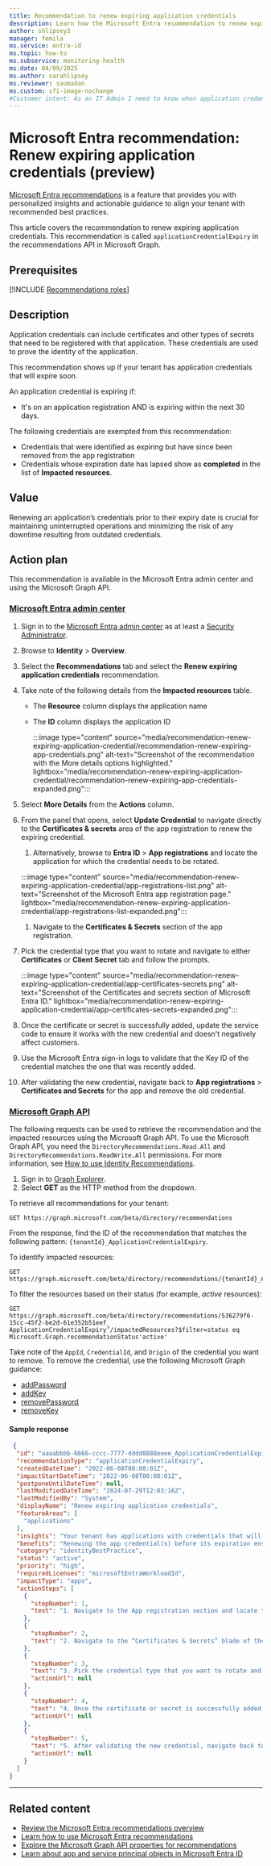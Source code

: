 ```yaml
---
title: Recommendation to renew expiring application credentials
description: Learn how the Microsoft Entra recommendation to renew expiring application credentials works and why it's important.
author: shlipsey3
manager: femila
ms.service: entra-id
ms.topic: how-to
ms.subservice: monitoring-health
ms.date: 04/09/2025
ms.author: sarahlipsey
ms.reviewer: saumadan
ms.custom: sfi-image-nochange
#Customer intent: As an IT Admin I need to know when application credentials are expiring so I can renew them to prevent downtime.
---
```

# Microsoft Entra recommendation: Renew expiring application credentials (preview)

[Microsoft Entra recommendations](overview-recommendations.md) is a feature that provides you with personalized insights and actionable guidance to align your tenant with recommended best practices.

This article covers the recommendation to renew expiring application credentials. This recommendation is called `applicationCredentialExpiry` in the recommendations API in Microsoft Graph. 

## Prerequisites

[!INCLUDE [Recommendations roles](../../includes/recommendations-roles.md)]

## Description

Application credentials can include certificates and other types of secrets that need to be registered with that application. These credentials are used to prove the identity of the application.

This recommendation shows up if your tenant has application credentials that will expire soon.

An application credential is expiring if:

- It's on an application registration AND is expiring within the next 30 days.

The following credentials are exempted from this recommendation:

- Credentials that were identified as expiring but have since been removed from the app registration
- Credentials whose expiration date has lapsed show as **completed** in the list of **Impacted resources**.

## Value

Renewing an application’s credentials prior to their expiry date is crucial for maintaining uninterrupted operations and minimizing the risk of any downtime resulting from outdated credentials.

## Action plan

This recommendation is available in the Microsoft Entra admin center and using the Microsoft Graph API.

### [Microsoft Entra admin center](#tab/microsoft-entra-admin-center)

1. Sign in to the [Microsoft Entra admin center](https://entra.microsoft.com) as at least a [Security Administrator](../role-based-access-control/permissions-reference.md#search-administrator).

1. Browse to **Identity** > **Overview**.

1. Select the **Recommendations** tab and select the **Renew expiring application credentials** recommendation.

1. Take note of the following details from the **Impacted resources** table.
    - The **Resource** column displays the application name
    - The **ID** column displays the application ID

        :::image type="content" source="media/recommendation-renew-expiring-application-credential/recommendation-renew-expiring-app-credentials.png" alt-text="Screenshot of the recommendation with the More details options highlighted." lightbox="media/recommendation-renew-expiring-application-credential/recommendation-renew-expiring-app-credentials-expanded.png":::

1. Select **More Details** from the **Actions** column.

1. From the panel that opens, select **Update Credential** to navigate directly to the **Certificates & secrets** area of the app registration to renew the expiring credential.
    1. Alternatively, browse to **Entra ID** > **App registrations** and locate the application for which the credential needs to be rotated.

      :::image type="content" source="media/recommendation-renew-expiring-application-credential/app-registrations-list.png" alt-text="Screenshot of the Microsoft Entra app registration page." lightbox="media/recommendation-renew-expiring-application-credential/app-registrations-list-expanded.png":::

    1. Navigate to the **Certificates & Secrets** section of the app registration.

1. Pick the credential type that you want to rotate and navigate to either **Certificates** or **Client Secret** tab and follow the prompts.

    :::image type="content" source="media/recommendation-renew-expiring-application-credential/app-certificates-secrets.png" alt-text="Screenshot of the Certificates and secrets section of Microsoft Entra ID." lightbox="media/recommendation-renew-expiring-application-credential/app-certificates-secrets-expanded.png":::

1. Once the certificate or secret is successfully added, update the service code to ensure it works with the new credential and doesn't negatively affect customers.

1. Use the Microsoft Entra sign-in logs to validate that the Key ID of the credential matches the one that was recently added.

1. After validating the new credential, navigate back to **App registrations** > **Certificates and Secrets** for the app and remove the old credential.

### [Microsoft Graph API](#tab/microsoft-graph-api)

The following requests can be used to retrieve the recommendation and the impacted resources using the Microsoft Graph API. To use the Microsoft Graph API, you need the `DirectoryRecommendations.Read.All` and `DirectoryRecommendations.ReadWrite.All` permissions. For more information, see [How to use Identity Recommendations](howto-use-recommendations.md).

1. Sign in to [Graph Explorer](https://developer.microsoft.com/graph/graph-explorer).
1. Select **GET** as the HTTP method from the dropdown.

To retrieve all recommendations for your tenant:

```http
GET https://graph.microsoft.com/beta/directory/recommendations
```

From the response, find the ID of the recommendation that matches the following pattern: `{tenantId}_ApplicationCredentialExpiry`.

To identify impacted resources:

```http
GET https://graph.microsoft.com/beta/directory/recommendations/{tenantId}_ApplicationCredentialExpiry
```

To filter the resources based on their status (for example, *active* resources):

```http
GET https://graph.microsoft.com/beta/directory/recommendations/536279f6-15cc-45f2-be2d-61e352b51eef_ ApplicationCredentialExpiry’/impactedResources?$filter=status eq Microsoft.Graph.recommendationStatus'active'
```

Take note of the `AppId`, `CredentialId`, and `Origin` of the credential you want to remove. To remove the credential, use the following Microsoft Graph guidance:

- [addPassword](/graph/api/application-addpassword?view=graph-rest-1.0&preserve-view=true)
- [addKey](/graph/api/application-addkey?view=graph-rest-1.0&preserve-view=true)
- [removePassword](/graph/api/application-removepassword?view=graph-rest-1.0&preserve-view=true)
- [removeKey](/graph/api/application-removekey?view=graph-rest-1.0&preserve-view=true)

#### Sample response

```json
 {
  "id": "aaaabbbb-6666-cccc-7777-dddd8888eeee_ApplicationCredentialExpiry",
  "recommendationType": "applicationCredentialExpiry",
  "createdDateTime": "2022-06-08T00:08:01Z",
  "impactStartDateTime": "2022-06-08T00:08:01Z",
  "postponeUntilDateTime": null,
  "lastModifiedDateTime": "2024-07-29T12:03:16Z",
  "lastModifiedBy": "System",
  "displayName": "Renew expiring application credentials",
  "featureAreas": [
    "applications"
  ],
  "insights": "Your tenant has applications with credentials that will expire soon.",
  "benefits": "Renewing the app credential(s) before its expiration ensures the application continues to function and reduces the possibility of downtime due to an expired credential.",
  "category": "identityBestPractice",
  "status": "active",
  "priority": "high",
  "requiredLicenses": "microsoftEntraWorkloadId",
  "impactType": "apps",
  "actionSteps": [
    {
      "stepNumber": 1,
      "text": "1. Navigate to the App registration section and locate the application for which the credential needs to be rotated."
    },
    {
      "stepNumber": 2,
      "text": "2. Navigate to the “Certificates & Secrets” blade of the app registration."
    },
    {
      "stepNumber": 3,
      "text": "3. Pick the credential type that you want to rotate and navigate to either “Certificates” or “Client Secret” tab and follow the prompts.",
      "actionUrl": null
    },
    {
      "stepNumber": 4,
      "text": "4. Once the certificate or secret is successfully added, update the service code to ensure it works with the new credential and has no negative customer impact. You should use Microsoft Entra ID’s sign-in logs to validate that the thumbprint of the certificate matches the one that was just uploaded.",
      "actionUrl": null
    },
    {
      "stepNumber": 5,
      "text": "5. After validating the new credential, navigate back to the Certificates and Secrets blade for the app and remove the old credential.",
      "actionUrl": null
    }
  ]
}
```

---

## Related content

- [Review the Microsoft Entra recommendations overview](overview-recommendations.md)
- [Learn how to use Microsoft Entra recommendations](howto-use-recommendations.md)
- [Explore the Microsoft Graph API properties for recommendations](/graph/api/resources/recommendation)
- [Learn about app and service principal objects in Microsoft Entra ID](../../identity-platform/app-objects-and-service-principals.md)
